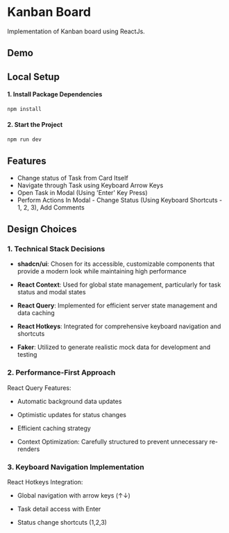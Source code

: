 
# Kanban Board
Implementation of Kanban board using ReactJs.

## Demo

## Local Setup

#### 1. Install Package Dependencies
```bash
npm install
```

#### 2. Start the Project
```bash
npm run dev
```



## Features

- Change status of Task from Card Itself
- Navigate through Task using Keyboard Arrow Keys
- Open Task in Modal (Using 'Enter' Key Press)
- Perform Actions In Modal - Change Status (Using Keyboard Shortcuts - 1, 2, 3), Add Comments


## Design Choices

### 1. Technical Stack Decisions

* **shadcn/ui**: Chosen for its accessible, customizable components that provide a modern look while maintaining high performance

* **React Context**: Used for global state management, particularly for task status and modal states

* **React Query**: Implemented for efficient server state management and data caching

* **React Hotkeys**: Integrated for comprehensive keyboard navigation and shortcuts

* **Faker**: Utilized to generate realistic mock data for development and testing

### 2. Performance-First Approach

React Query Features:

- Automatic background data updates

- Optimistic updates for status changes

- Efficient caching strategy


- Context Optimization: Carefully structured to prevent unnecessary re-renders

### 3. Keyboard Navigation Implementation

React Hotkeys Integration:

- Global navigation with arrow keys (↑↓)

- Task detail access with Enter
- Status change shortcuts (1,2,3)
